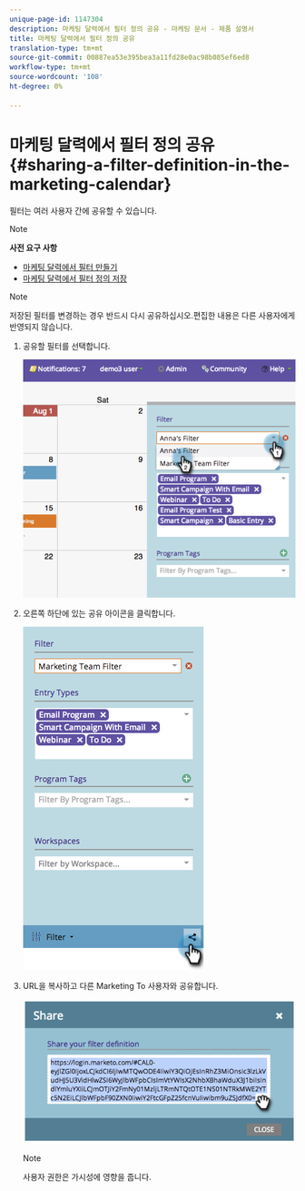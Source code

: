 ```yaml
---
unique-page-id: 1147304
description: 마케팅 달력에서 필터 정의 공유 - 마케팅 문서 - 제품 설명서
title: 마케팅 달력에서 필터 정의 공유
translation-type: tm+mt
source-git-commit: 00887ea53e395bea3a11fd28e0ac98b085ef6ed8
workflow-type: tm+mt
source-wordcount: '108'
ht-degree: 0%

---
```



# 마케팅 달력에서 필터 정의 공유 {#sharing-a-filter-definition-in-the-marketing-calendar}

필터는 여러 사용자 간에 공유할 수 있습니다.

>[!NOTE]
>
>**사전 요구 사항**
>
>* [마케팅 달력에서 필터 만들기](filtering-the-marketing-calendar.md)
>* [마케팅 달력에서 필터 정의 저장](saving-a-filter-definition-in-the-marketing-calendar.md)

>



>[!NOTE]
>
> 저장된 필터를 변경하는 경우 반드시 다시 공유하십시오.편집한 내용은 다른 사용자에게 반영되지 않습니다.

1. 공유할 필터를 선택합니다.

   ![](assets/image2014-9-24-11-3a31-3a19.png)

1. 오른쪽 하단에 있는 공유 아이콘을 클릭합니다.

   ![](assets/image2014-9-24-11-3a31-3a24.png)

1. URL을 복사하고 다른 Marketing To 사용자와 공유합니다.

   ![](assets/image2014-9-24-11-3a31-3a29.png)

   >[!NOTE]
   >
   >사용자 권한은 가시성에 영향을 줍니다.

